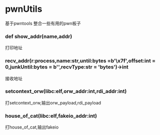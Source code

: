 # pwnUtils
基于pwntools
整合一些有用的pwn板子
### def show_addr(name,addr) 
打印地址

### recv_addr(r:process,name:str,until:bytes =b'\x7f',offset:int = 0,junkUntil:bytes = b'',recvType:str = 'bytes')->int
接收地址

### setcontext_orw(libc:elf,orw_addr:int,rdi_addr:int)
打setcontext_orw,输出orw_payload,rdi_payload

### house_of_cat(libc:elf,fakeio_addr:int)
打house_of_cat,输出fakeio

